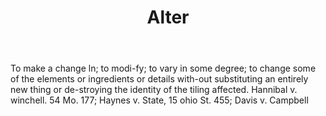 ---
title: Alter
letter: A
permalink: "/definitions/bld-alter.html"
body: To make a change ln; to modi-fy; to vary in some degree; to change some of the
  elements or ingredients or details with-out substituting an entirely new thing or
  de-stroying the identity of the tiling affected. Hannibal v. winchell. 54 Mo. 177;
  Haynes v. State, 15 ohio St. 455; Davis v. Campbell
published_at: '2018-07-07'
source: Black's Law Dictionary 2nd Ed (1910)
layout: post
---
